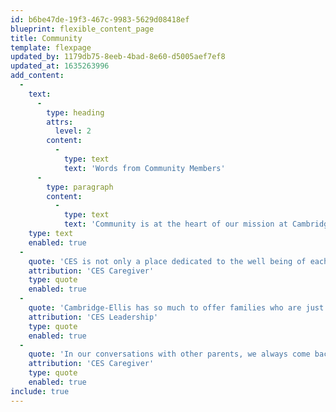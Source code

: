 ```yaml
---
id: b6be47de-19f3-467c-9983-5629d08418ef
blueprint: flexible_content_page
title: Community
template: flexpage
updated_by: 1179db75-8eeb-4bad-8e60-d5005aef7ef8
updated_at: 1635263996
add_content:
  -
    text:
      -
        type: heading
        attrs:
          level: 2
        content:
          -
            type: text
            text: 'Words from Community Members'
      -
        type: paragraph
        content:
          -
            type: text
            text: 'Community is at the heart of our mission at Cambridge-Ellis. We are constantly working towards the ideals of inclusion, equity, and a true sense of belonging for all of our community members. Testimonials from a variety of community members provide a window into the community we are nurturing at CES.'
    type: text
    enabled: true
  -
    quote: 'CES is not only a place dedicated to the well being of each child, but it has an enduring sense of community. Our two children have thoroughly enjoyed the preschool and French immersion programs, as well as the summer camp. As our daughter finished the purple room, we did not know who was going to miss CES more—our daughter or us—but we were sure that she was well prepared for her next school. Thankfully for us, our son started the following year in the Orange Room.'
    attribution: 'CES Caregiver'
    type: quote
    enabled: true
  -
    quote: 'Cambridge-Ellis has so much to offer families who are just starting their child’s journey education. Our teachers take the time to form unique relationships with each child, making the transition from home to school feel flawless. I often feel in awe of the curriculum my co-workers are cultivating in their classrooms: Kamishibai theater storytelling, what farming looks like around the world, the art Jean-Michel Basquiat, the silkworm lifecycle, and what it means to vote! I feel that at CES, we work with children to build a foundation of learning that will serve them for the rest of their lives.'
    attribution: 'CES Leadership'
    type: quote
    enabled: true
  -
    quote: 'In our conversations with other parents, we always come back to the same refrain: Cambridge-Ellis is a special place. The kindness and gentleness of the teachers, the depth and creativity of the curriculum, the exuberance of the children’s art displayed everywhere, the sunlight that fills and warms the building- these are just some of the things that make Cambridge-Ellis a very special place. We couldn’t have asked for a better first school experience for our child.'
    attribution: 'CES Caregiver'
    type: quote
    enabled: true
include: true
---
```

